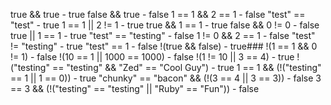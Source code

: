 true && true - true
false && true - false
1 == 1 && 2 == 1 - false
"test" == "test" - true
1 == 1 || 2 != 1 - true
true && 1 == 1 - true
false && 0 != 0 - false
true || 1 == 1 - true
"test" == "testing" - false
1 != 0 && 2 == 1 - false
"test" != "testing" - true
"test" == 1 - false
!(true && false) - true###
!(1 == 1 && 0 != 1) - false
!(10 == 1 || 1000 == 1000) - false
!(1 != 10 || 3 == 4) - true
!("testing" == "testing" && "Zed" == "Cool Guy") - true
1 == 1 && (!("testing" == 1 || 1 == 0)) - true
"chunky" == "bacon" && (!(3 == 4 || 3 == 3)) - false
3 == 3 && (!("testing" == "testing" || "Ruby" == "Fun")) - false
